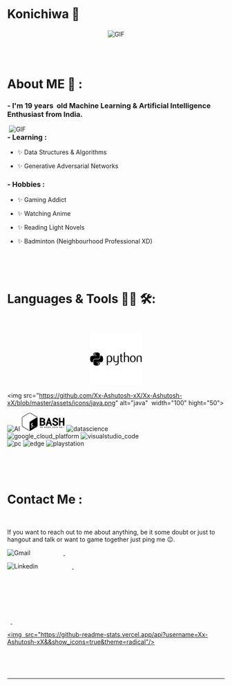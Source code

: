 # Konichiwa 👋



<div align="center">

<img hight="300" width="700" alt="GIF" align="center" src="https://github.com/Xx-Ashutosh-xX/Xx-Ashutosh-xX/blob/master/assets/208593.gif">

</div>



</br>

</br>

</br>





# About ME 💬 :



### - I'm 19 years  old Machine Learning & Artificial Intelligence Enthusiast from India.



<img hight="400" width="500" alt="GIF" align="right" src="https://github.com/Xx-Ashutosh-xX/Xx-Ashutosh-xX/blob/master/assets/1936.gif">



### - Learning :

- ✨ Data Structures & Algorithms

- ✨ Generative Adversarial Networks



### - Hobbies : 

- ✨ Gaming Addict

- ✨ Watching Anime

- ✨ Reading Light Novels

- ✨ Badminton (Neighbourhood Professional XD)



</br>

</br>

</br>







# Languages & Tools 👨‍💻 🛠:

</br>



<p align="center">



<!-- For more icons please follow  https://github.com/MikeCodesDotNET/ColoredBadges -->

<img src="https://github.com/Xx-Ashutosh-xX/Xx-Ashutosh-xX/blob/master/assets/icons/python.png" alt="python" width="120" hight="50">

<img src="https://github.com/Xx-Ashutosh-xX/Xx-Ashutosh-xX/blob/master/assets/icons/java.png" alt="java"  width="100" hight="50">

<img src="https://github.com/Xx-Ashutosh-xX/Xx-Ashutosh-xX/blob/master/assets/icons/ai.png" alt="AI" width="90" hight="50">

<img src="https://github.com/Xx-Ashutosh-xX/Xx-Ashutosh-xX/blob/master/assets/icons/bash.png" alt="bash" width="100" hight="50">

<img src="https://github.com/Xx-Ashutosh-xX/Xx-Ashutosh-xX/blob/master/assets/icons/datascience.png" alt="datascience" width="180" hight="50">

</br>

<img src="https://github.com/Xx-Ashutosh-xX/Xx-Ashutosh-xX/blob/master/assets/icons/google_cloud_platform.png" alt="google_cloud_platform" width="270" hight="50">

<img src="https://github.com/Xx-Ashutosh-xX/Xx-Ashutosh-xX/blob/master/assets/icons/visualstudio_code.png" alt="visualstudio_code" width="240" hight="50">

</br>

<img src="https://github.com/Xx-Ashutosh-xX/Xx-Ashutosh-xX/blob/master/assets/icons/pc.png" alt="pc" width="100" hight="50">

<img src="https://github.com/Xx-Ashutosh-xX/Xx-Ashutosh-xX/blob/master/assets/icons/edge.png" alt="edge" width="100" hight="50">

<img src="https://github.com/Xx-Ashutosh-xX/Xx-Ashutosh-xX/blob/master/assets/icons/playstation@3x.png" alt="playstation" width="150" hight="50">

</p>

</br>

</br>

</br>







# Contact Me :



<p>

 </br>





If you want to reach out to me about anything, be it some doubt or just to hangout and talk or want to game together just ping me 😉.



<a href="mailto:ashutosh.saxena.2001@gmail.com">

 <img align="left" alt="Gmail" width="130" hight="100" src="https://github.com/Xx-Ashutosh-xX/Xx-Ashutosh-xX/blob/master/assets/icons/gmail.png" />

</a>

<a href="https://www.linkedin.com/in/ashutosh-saxena-7b326817b/">

  <img align="left" alt="Linkedin" width="150" hight="100" src="https://github.com/Xx-Ashutosh-xX/Xx-Ashutosh-xX/blob/master/assets/icons/linkedin.png" />

</br>

</br>

</br>

</a>







<p align="center" >  

  <a href="https://github.com/anuraghazra/github-readme-stats"> 

<img  src="https://github-readme-stats.vercel.app/api?username=Xx-Ashutosh-xX&&show_icons=true&theme=radical"/>

  </a>

  </p>



*************
